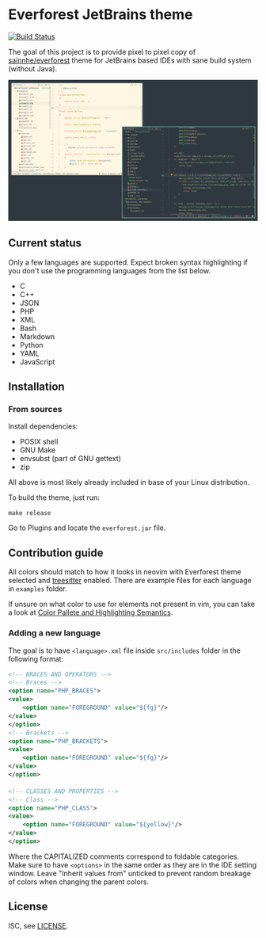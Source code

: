 # Everforest JetBrains theme

[![Build Status](https://github.com/francma/everforest-jetbrains/workflows/test/badge.svg)](https://github.com/francma/everforest-jetbrains/actions/workflows/test.yml)

The goal of this project is to provide pixel to pixel copy
of [sainnhe/everforest](https://github.com/sainnhe/everforest)
theme for JetBrains based IDEs with sane build system (without Java).

![screenshot](screenshot.png)

## Current status

Only a few languages are supported. Expect broken syntax highlighting if you don't use the programming languages from the list below.

- C
- C++
- JSON
- PHP
- XML
- Bash
- Markdown
- Python
- YAML
- JavaScript

## Installation

### From sources

Install dependencies:

- POSIX shell
- GNU Make
- envsubst (part of GNU gettext)
- zip

All above is most likely already included in base of your Linux distribution.

To build the theme, just run:

```shell
make release
```

Go to Plugins and locate the `everforest.jar` file.

## Contribution guide

All colors should match to how it looks in neovim with Everforest theme selected and
[treesitter](https://github.com/nvim-treesitter/nvim-treesitter) enabled. There are example files for each language
in `examples` folder.

If unsure on what color to use for elements not present in vim, you can take a look at [Color Pallete and Highlighting Semantics](https://github.com/antoineco/sainnhe-everforest/blob/palette/palette.md).

### Adding a new language

The goal is to have `<language>.xml` file inside `src/includes` folder in the following format:

```xml
<!-- BRACES AND OPERATORS -->
<!-- Braces -->
<option name="PHP_BRACES">
<value>
    <option name="FOREGROUND" value="${fg}"/>
</value>
</option>
<!-- Brackets -->
<option name="PHP_BRACKETS">
<value>
    <option name="FOREGROUND" value="${fg}"/>
</value>
</option>

<!-- CLASSES AND PROPERTIES -->
<!-- Class -->
<option name="PHP_CLASS">
<value>
    <option name="FOREGROUND" value="${yellow}"/>
</value>
</option>
```

Where the CAPITALIZED comments correspond to foldable categories.
Make sure to have `<options>` in the same order as they are in the IDE setting window.
Leave "Inherit values from" unticked to prevent random breakage of colors when changing the parent colors.

## License

ISC, see [LICENSE](/LICENSE).

